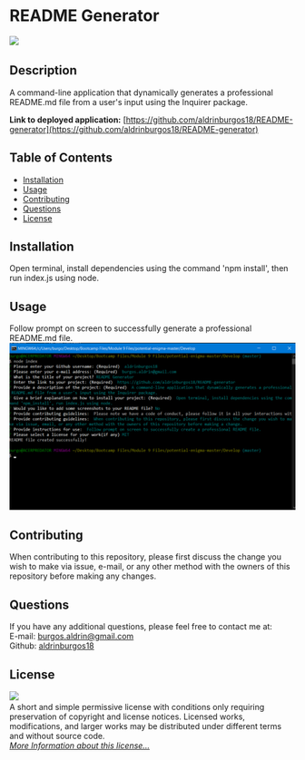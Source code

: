 # README Generator
![](https://img.shields.io/badge/License-MIT-yellow.svg)  
## Description
A command-line application that dynamically generates a professional README.md file from a user's input using the Inquirer package.  
  
**Link to deployed application:** [https://github.com/aldrinburgos18/README-generator](https://github.com/aldrinburgos18/README-generator)

## Table of Contents
- [Installation](#installation)
- [Usage](#usage)
- [Contributing](#contributing)
- [Questions](#questions)
- [License](#license)

## Installation
Open terminal, install dependencies using the command 'npm install', then run index.js using node.

## Usage
Follow prompt on screen to successfully generate a professional README.md file.
![Alt text](screenshot.png "Screenshot")

## Contributing
When contributing to this repository, please first discuss the change you wish to make via issue, e-mail, or any other method with the owners of this repository before making any changes.

## Questions
If you have any additional questions, please feel free to contact me at:  
E-mail: burgos.aldrin@gmail.com  
Github: [aldrinburgos18](https://github.com/aldrinburgos18)

## License
![](https://img.shields.io/badge/License-MIT-yellow.svg)  
A short and simple permissive license with conditions only requiring preservation of copyright and license notices. Licensed works, modifications, and larger works may be distributed under different terms and without source code.  
*[More Information about this license...](https://opensource.org/licenses/MIT)*
